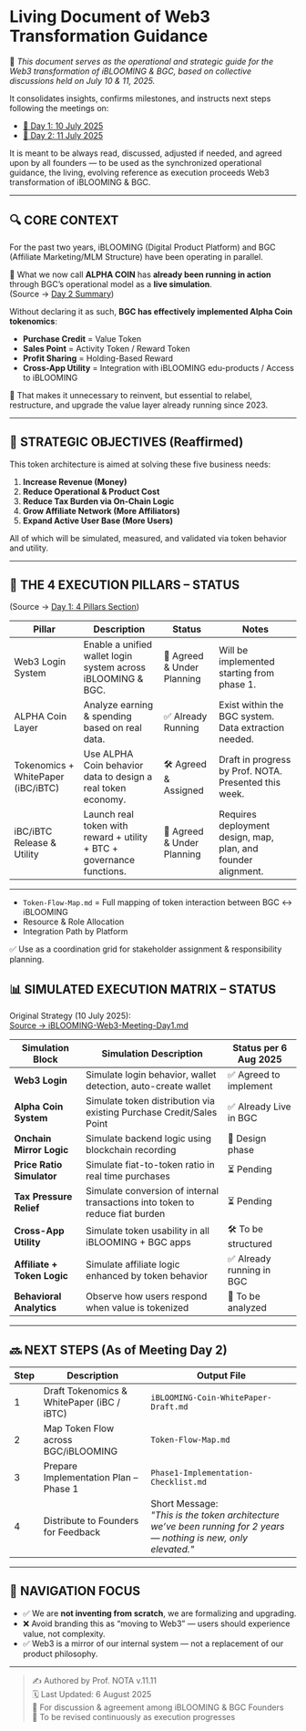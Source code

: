 # Living Document of Web3 Transformation Guidance

📍 *This document serves as the operational and strategic guide for the Web3 transformation of iBLOOMING & BGC, based on collective discussions held on July 10 & 11, 2025.*

It consolidates insights, confirms milestones, and instructs next steps following the meetings on:

- [📄 Day 1: 10 July 2025](https://github.com/myreceiptt/nota-markdown/blob/main/202507/iBLOOMING-Web3-Meeting-Day1.md)
- [📄 Day 2: 11 July 2025](https://github.com/myreceiptt/nota-markdown/blob/main/202508/iBLOOMING-Web3-Meeting-Day2.md)

It is meant to be always read, discussed, adjusted if needed, and agreed upon by all founders — to be used as the synchronized operational guidance, the living, evolving reference as execution proceeds Web3 transformation of iBLOOMING & BGC.

---

## 🔍 CORE CONTEXT

For the past two years, iBLOOMING (Digital Product Platform) and BGC (Affiliate Marketing/MLM Structure) have been operating in parallel.

🎯 What we now call **ALPHA COIN** has **already been running in action** through BGC’s operational model as a **live simulation**.  
(Source → [Day 2 Summary](https://github.com/myreceiptt/nota-markdown/blob/main/202508/iBLOOMING-Web3-Meeting-Day2.md#-presentation-bgc-marketing-model-by-kk))

Without declaring it as such, **BGC has effectively implemented Alpha Coin tokenomics**:

- **Purchase Credit** = Value Token  
- **Sales Point** = Activity Token / Reward Token  
- **Profit Sharing** = Holding-Based Reward  
- **Cross-App Utility** = Integration with iBLOOMING edu-products / Access to iBLOOMING  

🎯 That makes it unnecessary to reinvent, but essential to relabel, restructure, and upgrade the value layer already running since 2023.

---

## 🧠 STRATEGIC OBJECTIVES (Reaffirmed)

This token architecture is aimed at solving these five business needs:

1. **Increase Revenue (Money)**
2. **Reduce Operational & Product Cost**
3. **Reduce Tax Burden via On-Chain Logic**
4. **Grow Affiliate Network (More Affiliators)**
5. **Expand Active User Base (More Users)**

All of which will be simulated, measured, and validated via token behavior and utility.

---

## 🧱 THE 4 EXECUTION PILLARS – STATUS

(Source → [Day 1: 4 Pillars Section](https://github.com/myreceiptt/nota-markdown/blob/main/202507/iBLOOMING-Web3-Meeting-Day1.md#-the-4-execution-pillars))

| Pillar                             | Description                                                           | Status                     | Notes                                                         |
|------------------------------------|-----------------------------------------------------------------------|----------------------------|---------------------------------------------------------------|
| Web3 Login System                  | Enable a unified wallet login system across iBLOOMING & BGC.          | 🧪 Agreed & Under Planning | Will be implemented starting from phase 1.                    |
| ALPHA Coin Layer                   | Analyze earning & spending based on real data.                        | ✅ Already Running         | Exist within the BGC system. Data extraction needed.          | 
| Tokenomics + WhitePaper (iBC/iBTC) | Use ALPHA Coin behavior data to design a real token economy.          | 🛠️ Agreed & Assigned       | Draft in progress by Prof. NOTA. Presented this week.         |
| iBC/iBTC Release & Utility         | Launch real token with reward + utility + BTC + governance functions. | 🧪 Agreed & Under Planning | Requires deployment design, map, plan, and founder alignment. |

---

- `Token-Flow-Map.md` = Full mapping of token interaction between BGC ↔ iBLOOMING  
- Resource & Role Allocation  
- Integration Path by Platform  

✅ Use as a coordination grid for stakeholder assignment & responsibility planning.

## 📊 SIMULATED EXECUTION MATRIX – STATUS

Original Strategy (10 July 2025):  
[Source → iBLOOMING-Web3-Meeting-Day1.md](https://github.com/myreceiptt/nota-markdown/blob/main/202507/iBLOOMING-Web3-Meeting-Day1.md#-simulated-execution-matrix)

| Simulation Block             | Simulation Description                                                                 | Status per 6 Aug 2025 |
|------------------------------|------------------------------------------------------------------------------------------|------------------------|
| **Web3 Login**               | Simulate login behavior, wallet detection, auto-create wallet                          | ✅ Agreed to implement |
| **Alpha Coin System**        | Simulate token distribution via existing Purchase Credit/Sales Point                   | ✅ Already Live in BGC |
| **Onchain Mirror Logic**     | Simulate backend logic using blockchain recording                                      | 🧪 Design phase        |
| **Price Ratio Simulator**    | Simulate fiat-to-token ratio in real time purchases                                    | ⏳ Pending              |
| **Tax Pressure Relief**      | Simulate conversion of internal transactions into token to reduce fiat burden          | ⏳ Pending              |
| **Cross-App Utility**        | Simulate token usability in all iBLOOMING + BGC apps                                   | 🛠️ To be structured    |
| **Affiliate + Token Logic**  | Simulate affiliate logic enhanced by token behavior                                    | ✅ Already running in BGC |
| **Behavioral Analytics**     | Observe how users respond when value is tokenized                                      | 🧠 To be analyzed       |

---

## 🔜 NEXT STEPS (As of Meeting Day 2)

| Step | Description | Output File |
|------|-------------|-------------|
| 1 | Draft Tokenomics & WhitePaper (iBC / iBTC) | `iBLOOMING-Coin-WhitePaper-Draft.md` |
| 2 | Map Token Flow across BGC/iBLOOMING | `Token-Flow-Map.md` |
| 3 | Prepare Implementation Plan – Phase 1 | `Phase1-Implementation-Checklist.md` |
| 4 | Distribute to Founders for Feedback | Short Message:<br>_"This is the token architecture we’ve been running for 2 years — nothing is new, only elevated."_ |

---

## 🧭 NAVIGATION FOCUS

- ✅ We are **not inventing from scratch**, we are formalizing and upgrading.
- ❌ Avoid branding this as “moving to Web3” — users should experience value, not complexity.
- ✅ Web3 is a mirror of our internal system — not a replacement of our product philosophy.

---

> ✍️ Authored by Prof. NOTA v.11.11  
> 🗓️ Last Updated: 6 August 2025  
> 📌 For discussion & agreement among iBLOOMING & BGC Founders  
> 🔁 To be revised continuously as execution progresses
